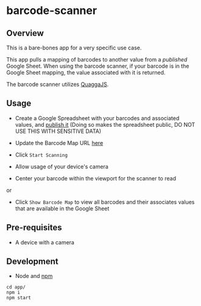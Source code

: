 # barcode-scanner

## Overview
This is a bare-bones app for a very specific use case.

This app pulls a mapping of barcodes to another value from a *published* Google Sheet. When using the barcode scanner, if your barcode is in the Google Sheet mapping, the value associated with it is returned.

The barcode scanner utilizes [QuaggaJS](https://serratus.github.io/quaggaJS/).

## Usage
- Create a Google Spreadsheet with your barcodes and associated values, and [publish it](https://support.google.com/docs/answer/183965?co=GENIE.Platform%3DDesktop&hl=en) (Doing so makes the spreadsheet public, DO NOT USE THIS WITH SENSITIVE DATA)
- Update the Barcode Map URL [here](https://github.com/hanaquadara/barcode-scanner/blob/master/app/src/services/fetchBarcodeData.js#L4)

- Click `Start Scanning`
- Allow usage of your device's camera
- Center your barcode within the viewport for the scanner to read

or

- Click `Show Barcode Map` to view all barcodes and their associates values that are available in the Google Sheet

## Pre-requisites

- A device with a camera

## Development
- Node and [npm](https://www.npmjs.com/get-npm)

```
cd app/
npm i
npm start
```
